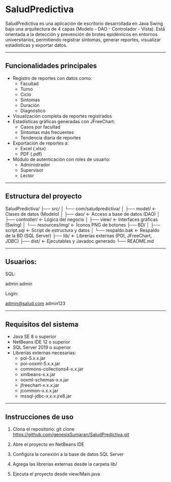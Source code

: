 # SaludPredictiva

SaludPredictiva es una aplicación de escritorio desarrollada en Java Swing bajo una arquitectura de 4 capas (Modelo - DAO - Controlador - Vista). Está orientada a la detección y prevención de brotes epidémicos en entornos universitarios, permitiendo registrar síntomas, generar reportes, visualizar estadísticas y exportar datos.

---

## Funcionalidades principales

- Registro de reportes con datos como:
  - Facultad
  - Turno
  - Ciclo
  - Síntomas
  - Duración
  - Diagnóstico
- Visualización completa de reportes registrados
- Estadísticas gráficas generadas con JFreeChart:
  - Casos por facultad
  - Síntomas más frecuentes
  - Tendencia diaria de reportes
- Exportación de reportes a:
  - Excel (.xlsx)
  - PDF (.pdf)
- Módulo de autenticación con roles de usuario:
  - Administrador
  - Supervisor
  - Lector

---

## Estructura del proyecto

SaludPredictiva/
├── src/
│   └── com/saludpredictiva/
│       ├── model/           ← Clases de datos (Modelo)
│       ├── dao/             ← Acceso a base de datos (DAO)
│       ├── controller/      ← Lógica del negocio
│       ├── view/            ← Interfaces gráficas (Swing)
│       └── resources/img/   ← Íconos PNG de botones
├── BD/
│   ├── script.sql           ← Script de estructura y datos
│   └── respaldo.bak         ← Respaldo de la BD (SQL Server)
├── lib/                     ← Librerías externas (POI, JFreeChart, JDBC)
├── dist/                    ← Ejecutables y Javadoc generado
└── README.md

---


## Usuarios:

SQL: 

admin
admin

Login:

admin@salud.com
admin123

---

## Requisitos del sistema

- Java SE 8 o superior  
- NetBeans IDE 12 o superior  
- SQL Server 2019 o superior  
- Librerías externas necesarias:
  - poi-5.x.x.jar
  - poi-ooxml-5.x.x.jar
  - commons-collections4-x.x.jar
  - xmlbeans-x.x.jar
  - ooxml-schemas-x.x.jar
  - jfreechart-x.x.x.jar
  - jcommon-x.x.x.jar
  - mssql-jdbc-x.x.x.jre8.jar

---

## Instrucciones de uso

1. Clona el repositorio:
   git clone https://github.com/genesisSumaran/SaludPredictiva.git

2. Abre el proyecto en NetBeans IDE  
3. Configura la conexión a la base de datos SQL Server  
4. Agrega las librerías externas desde la carpeta lib/  
5. Ejecuta el proyecto desde view/Main.java



